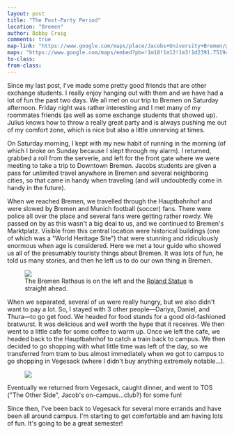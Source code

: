 ```yaml
---
layout: post
title: "The Post-Party Period"
location: "Bremen"
author: Bobby Craig
comments: true
map-link: "https://www.google.com/maps/place/Jacobs+University+Bremen/@53.5586526,9.6476411,10z/data=!4m5!3m4!1s0x47b12ca1e7c06c65:0x903fa1786c3fd4e9!8m2!3d53.1677169!4d8.6542654"
maps: "https://www.google.com/maps/embed?pb=!1m18!1m12!1m3!1d2391.751942896602!2d8.645921315931519!3d53.16848997994206!2m3!1f0!2f0!3f0!3m2!1i1024!2i768!4f13.1!3m3!1m2!1s0x47b12ca162241e61%3A0x314e4de35c3436cb!2sCampus+Ring+3%2C+28759+Bremen%2C+Germany!5e0!3m2!1sen!2sus!4v1485699127404"
to-class:
from-class:
---
```


Since my last post, I've made some pretty good friends that are other exchange students. I really enjoy hanging out with them and we have had a lot of fun the past two days. We all met on our trip to Bremen on Saturday afternoon. Friday night was rather interesting and I met many of my roommates friends (as well as some exchange students that showed up). Julius knows how to throw a really great party and is always pushing me out of my comfort zone, which is nice but also a little unnerving at times.

On Saturday morning, I kept with my new habit of running in the morning (of which I broke on Sunday because I slept through my alarm). I returned, grabbed a roll from the serverie, and left for the front gate where we were meeting to take a trip to Downtown Bremen. Jacobs students are given a pass for unlimited travel anywhere in Bremen and several neighboring cities, so that came in handy when traveling (and will undoubtedly come in handy in the future).

When we reached Bremen, we travelled through the Hauptbahnhof and were slowed by Bremen and Munich football (soccer) fans. There were police all over the place and several fans were getting rather rowdy. We passed on by as this wasn't a big deal to us, and we continued to Bremen's Marktplatz. Visible from this central location were historical buildings (one of which was a "World Heritage Site") that were stunning and ridiculously enormous when age is considered. Here we met a tour guide who showed us all of the presumably touristy things about Bremen. It was lots of fun, he told us many stories, and then he left us to do our own thing in Bremen.

<figure>
  <img src="/im-ausland/img/post-imgs/bremen-square-min.jpg">
  <figcaption>The Bremen Rathaus is on the left and the <a href="https://en.wikipedia.org/wiki/Bremen_Roland">Roland Statue</a> is straight ahead.</figcaption>
</figure>

When we separated, several of us were really hungry, but we also didn't want to pay a lot. So, I stayed with 3 other people––Dariya, Daniel, and Thura––to go get food. We headed for food stands for a good old-fashioned bratwurst. It was delicious and well worth the hype that it receives. We then went to a little cafe for some coffee to warm up. Once we left the cafe, we headed back to the Hauptbahnhof to catch a train back to campus. We then decided to go shopping with what little time was left of the day, so we transferred from tram to bus almost immediately when we got to campus to go shopping in Vegesack (where I didn't buy anything extremely notable...).

<figure>
  <img src="/im-ausland/img/post-imgs/bremen-cafe-min.jpg">
</figure>

Eventually we returned from Vegesack, caught dinner, and went to TOS ("The Other Side", Jacob's on-campus...club?) for some fun!

Since then, I've been back to Vegesack for several more errands and have been all around campus. I'm starting to get comfortable and am having lots of fun. It's going to be a great semester!
